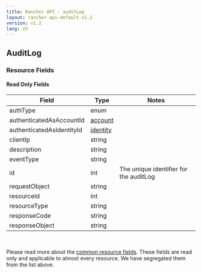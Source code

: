 ```yaml
---
title: Rancher API - auditLog
layout: rancher-api-default-v1.2
version: v1.2
lang: zh
---
```


## AuditLog



### Resource Fields


#### Read Only Fields

Field | Type   | Notes
---|---|---
authType | enum  | 
authenticatedAsAccountId | [account]({{site.baseurl}}/rancher/{{page.version}}/{{page.lang}}/api/api-resources/account/)  | 
authenticatedAsIdentityId | [identity]({{site.baseurl}}/rancher/{{page.version}}/{{page.lang}}/api/api-resources/identity/)  | 
clientIp | string  | 
description | string  | 
eventType | string  | 
id | int  | The unique identifier for the auditLog
requestObject | string  | 
resourceId | int  | 
resourceType | string  | 
responseCode | string  | 
responseObject | string  | 


<br>

Please read more about the [common resource fields]({{site.baseurl}}/rancher/{{page.version}}/{{page.lang}}/api/common/). These fields are read only and applicable to almost every resource. We have segregated them from the list above.




